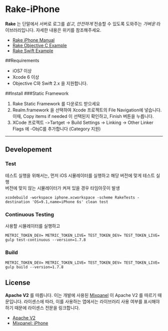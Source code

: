 # Rake-iPhone

**Rake** 는 단말에서 서버로 로그를 *쉽고*, *안전하게* 전송할 수 있도록 도와주는 *가벼운* 라이브러리입니다. 자세한 내용은 위키를 참조해주세요.

- [Rake iPhone Manual](https://github.com/sentinel-rake/rake-document/wiki/2.-Rake-iPhone)
- [Rake Objective C  Example](https://github.com/skpdi/rake-iphone/tree/master/rake-iOS-example-Objc)
- [Rake Swift  Example](https://github.com/skpdi/rake-iphone/tree/master/rake-iOS-example-Swift)

##Requirements
- iOS7 이상
- Xcode 6 이상
- Objective C와 Swift 2.x 을 지원합니다.

##Install
###Static Framework
 1. Rake Static Framework 를 다운로드 받으세요
 2. Realm.framework 을 선택하여 Xcode 프로젝트의 File Navigation에 넣습니다. 이때, Copy items if needed 이 선택된지 확인하고, Finish 버튼을 누릅니다.
 3. XCode 프로젝트 ->Tartget -> Build Settings -> Linking -> Other Linker Flags 에 -ObjC를 추가합니다 (Category 지원)

----------


## Developement

### Test

테스트 실행을 위해서는, 먼저 iOS 시뮬레이터를 실행하고 해당 버전에 맞게 테스트 실행  
버전에 맞지 않는 시뮬레이터가 켜져 있을 경우 타임아웃이 발생

```
xcodebuild -workspace iphone.xcworkspace -scheme RakeTests -destination 'OS=9.1,name=iPhone 6s' clean test
```

### Continuous Testing

사용할 시뮬레이터를 실행하고

```
METRIC_TOKEN_DEV= METRIC_TOKEN_LIVE= TEST_TOKEN_DEV= TEST_TOKEN_LIVE= gulp test-continuous --version=1.7.8
```

### Build

```
METRIC_TOKEN_DEV= METRIC_TOKEN_LIVE= TEST_TOKEN_DEV= TEST_TOKEN_LIVE= gulp build --version=1.7.8
```

## License

**Apache V2** 를 따릅니다. 이는 개발에 사용된 [Mixpanel](https://github.com/mixpanel) 이 Apache V2 를 따르기 때문입니다. 라이센스에 따라, 이를 사용하는 앱에서는 라이브러리 사용 여부를 표시해야 하기 때문에 라이센스 전문을 링크합니다.

- [Apache V2](http://www.apache.org/licenses/LICENSE-2.0.html)
- [Mixpanel: iPhone](https://github.com/mixpanel/mixpanel-iphone)

